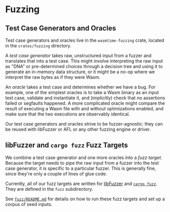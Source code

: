 # Fuzzing

## Test Case Generators and Oracles

Test case generators and oracles live in the `wasmtime-fuzzing` crate, located
in the `crates/fuzzing` directory.

A *test case generator* takes raw, unstructured input from a fuzzer and
translates that into a test case. This might involve interpreting the raw input
as "DNA" or pre-determined choices through a decision tree and using it to
generate an in-memory data structure, or it might be a no-op where we interpret
the raw bytes as if they were Wasm.

An *oracle* takes a test case and determines whether we have a bug. For example,
one of the simplest oracles is to take a Wasm binary as an input test case,
validate and instantiate it, and (implicitly) check that no assertions failed or
segfaults happened. A more complicated oracle might compare the result of
executing a Wasm file with and without optimizations enabled, and make sure that
the two executions are observably identical.

Our test case generators and oracles strive to be fuzzer-agnostic: they can be
reused with libFuzzer or AFL or any other fuzzing engine or driver.

## libFuzzer and `cargo fuzz` Fuzz Targets

We combine a test case generator and one more oracles into a *fuzz
target*. Because the target needs to pipe the raw input from a fuzzer into the
test case generator, it is specific to a particular fuzzer. This is generally
fine, since they're only a couple of lines of glue code.

Currently, all of our fuzz targets are written for
[libFuzzer](https://www.llvm.org/docs/LibFuzzer.html) and [`cargo
fuzz`](https://rust-fuzz.github.io/book/cargo-fuzz.html). They are defined in
the `fuzz` subdirectory.

See
[`fuzz/README.md`](https://github.com/bytecodealliance/wasmtime/blob/main/fuzz/README.md)
for details on how to run these fuzz targets and set up a corpus of seed inputs.
